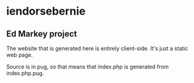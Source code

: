 # iendorsebernie

## Ed Markey project


The website that is generated here is entirely client-side. It's just a static web page.

Source is in pug, so that means that index.php is generated from index.php.pug.

